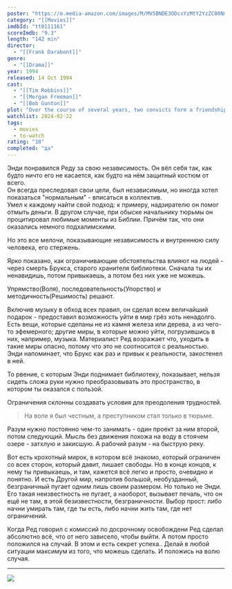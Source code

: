 ```yaml
---
poster: "https://m.media-amazon.com/images/M/MV5BNDE3ODcxYzMtY2YzZC00NmNlLWJiNDMtZDViZWM2MzIxZDYwXkEyXkFqcGdeQXVyNjAwNDUxODI@._V1_SX300.jpg"
category: "[[Movies]]"
imdbId: "tt0111161"
scoreImdb: "9.3"
length: "142 min"
director: 
  - "[[Frank Darabont]]"
genre: 
  - "[[Drama]]"
year: 1994
released: 14 Oct 1994
cast: 
  - "[[Tim Robbins]]"
  - "[[Morgan Freeman]]"
  - "[[Bob Gunton]]"
plot: "Over the course of several years, two convicts form a friendship, seeking consolation and, eventually, redemption through basic compassion."
watchlist: 2024-02-22
tags: 
  - movies
  - to-watch
rating: "10"
completed: "да"
---
```

Энди понравился Реду за свою независимость. Он вёл себя так, как будто ничто его не касается, как будто на нём защитный костюм от всего.  
Он всегда преследовал свои цели, был независимым, но иногда хотел показаться "нормальным" - вписаться в коллектив.  
Умел к каждому найти свой подход: к примеру, надзирателю он помог отмыть деньги. В другом случае, при обыске начальнику тюрьмы он процитировал любимые моменты из Библии. Причём так, что они оказались немного подхалимскими.

Но это все мелочи, показывающие независимость и внутреннюю силу человека, его стержень.

Ярко показано, как ограничивающие обстоятельства влияют на людей - через смерть Брукса, старого хранителя библиотеки. Сначала ты их ненавидишь, потом привыкаешь, а потом без них уже не можешь.

Упрямство(Воля), последовательность(Упорство) и методичность(Решимость) решают.

Включив музыку в обход всех правил, он сделал всем величайший подарок - предоставил возможность уйти в мир грёз хоть ненадолго.  
Есть вещи, которые сделаны не из камня железа или дерева, а из чего-то эфемерного; другие миры, в которые можно уйти, погрузившись в них, например, музыка. Материалист Ред возражает что, уходить в такие миры опасно, потому что это не соотносится с реальностью. Энди напоминает, что Брукс как раз и привык к реальности, закостенел в ней.

То рвение, с которым Энди поднимает библиотеку, показывает, нельзя сидеть сложа руки нужно преобразовывать это пространство, в котором ты оказался с пользой.

Ограничения склонны создавать условия для преодоления трудностей.
>На воле я был честным, а преступником стал только в тюрьме.

Разум нужно постоянно чем-то занимать - один проект за ним второй,  потом следующий. Мысль без движения похожа на воду в стоячем озере - затхлую и закисшую. А рабочий разум - на быструю реку.

Вот есть крохотный мирок, в котором всё знакомо, который ограничен со всех сторон, который давит, лишает свободы. Но в конце концов, к нему ты привыкаешь, и там, кажется всё легко и просто, очевидно и понятно. И есть Другой мир, напротив большой, необузданный, безграничный пугает одним лишь своим размером. Но только не Энди.  
Его такая неизвестность не пугает, а наоборот, вызывает печаль, что он ещё не там, в этой безизвестности, безграничности. Выбор прост: либо начни умирать там, где ты есть, либо начни жить там, где нет ограничений.

Когда Ред говорил с комиссий по досрочному освобождени
Ред сделал абсолютно всё, что от него зависело, чтобы выйти. А потом просто положился на случай. В этом и есть секрет успеха.. Делай в любой ситуации максимум из того, что можешь сделать. И положись на волю случая.

---
![](https://m.media-amazon.com/images/M/MV5BNDE3ODcxYzMtY2YzZC00NmNlLWJiNDMtZDViZWM2MzIxZDYwXkEyXkFqcGdeQXVyNjAwNDUxODI@._V1_SX300.jpg)